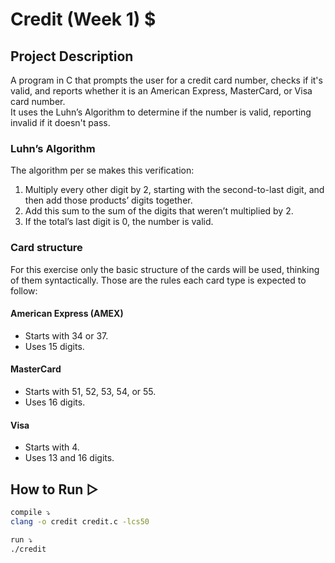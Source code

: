 # Credit (Week 1) $  

## Project Description  
A program in C that prompts the user for a credit card number, checks if it's valid, and reports whether it is an American Express, MasterCard, or Visa card number.  
It uses the Luhn’s Algorithm to determine if the number is valid, reporting invalid if it doesn't pass.  

### Luhn’s Algorithm  
The algorithm per se makes this verification:  
1. Multiply every other digit by 2, starting with the second-to-last digit, and then add those products’ digits together.  
2. Add this sum to the sum of the digits that weren’t multiplied by 2.  
3. If the total’s last digit is 0, the number is valid.  

### Card structure  
For this exercise only the basic structure of the cards will be used, thinking of them syntactically. Those are the rules each card type is expected to follow:  

#### American Express (AMEX)  
- Starts with 34 or 37.  
- Uses 15 digits.  

#### MasterCard  
- Starts with 51, 52, 53, 54, or 55.  
- Uses 16 digits.  

#### Visa  
- Starts with 4.  
- Uses 13 and 16 digits.  

## How to Run ▷  
```bash
compile ⤵  
clang -o credit credit.c -lcs50  

run ⤵  
./credit
